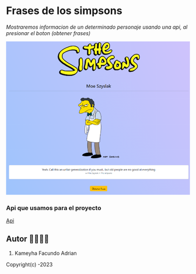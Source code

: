 # Frases de los simpsons

_Mostraremos informacion de un determinado personaje usando una api, al presionar el boton (obtener frases)_

![compragamer](./src/mock.png)

### Api que usamos para el proyecto

[Api ](https://thesimpsonsquoteapi.glitch.me)

## Autor 👨‍💻👩‍💻

1. Kameyha Facundo Adrian

Copyright(c) -2023

